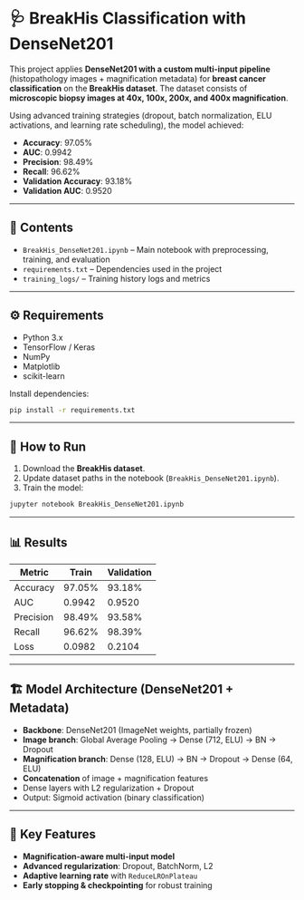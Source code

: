 # 🩺 BreakHis Classification with DenseNet201

This project applies **DenseNet201 with a custom multi-input pipeline** (histopathology images + magnification metadata) for **breast cancer classification** on the **BreakHis dataset**. The dataset consists of **microscopic biopsy images at 40x, 100x, 200x, and 400x magnification**.

Using advanced training strategies (dropout, batch normalization, ELU activations, and learning rate scheduling), the model achieved:

* **Accuracy**: 97.05%
* **AUC**: 0.9942
* **Precision**: 98.49%
* **Recall**: 96.62%
* **Validation Accuracy**: 93.18%
* **Validation AUC**: 0.9520

---

## 📂 Contents

* `BreakHis_DenseNet201.ipynb` – Main notebook with preprocessing, training, and evaluation
* `requirements.txt` – Dependencies used in the project
* `training_logs/` – Training history logs and metrics

---

## ⚙️ Requirements

* Python 3.x
* TensorFlow / Keras
* NumPy
* Matplotlib
* scikit-learn

Install dependencies:

```bash
pip install -r requirements.txt
```

---

## 🚀 How to Run

1. Download the **BreakHis dataset**.
2. Update dataset paths in the notebook (`BreakHis_DenseNet201.ipynb`).
3. Train the model:

```bash
jupyter notebook BreakHis_DenseNet201.ipynb
```

---

## 📊 Results

| Metric    | Train  | Validation |
| --------- | ------ | ---------- |
| Accuracy  | 97.05% | 93.18%     |
| AUC       | 0.9942 | 0.9520     |
| Precision | 98.49% | 93.58%     |
| Recall    | 96.62% | 98.39%     |
| Loss      | 0.0982 | 0.2104     |

---

## 🏗️ Model Architecture (DenseNet201 + Metadata)

* **Backbone**: DenseNet201 (ImageNet weights, partially frozen)
* **Image branch**: Global Average Pooling → Dense (712, ELU) → BN → Dropout
* **Magnification branch**: Dense (128, ELU) → BN → Dropout → Dense (64, ELU)
* **Concatenation** of image + magnification features
* Dense layers with L2 regularization + Dropout
* Output: Sigmoid activation (binary classification)

---

## 🔑 Key Features

* **Magnification-aware multi-input model**
* **Advanced regularization**: Dropout, BatchNorm, L2
* **Adaptive learning rate** with `ReduceLROnPlateau`
* **Early stopping & checkpointing** for robust training


